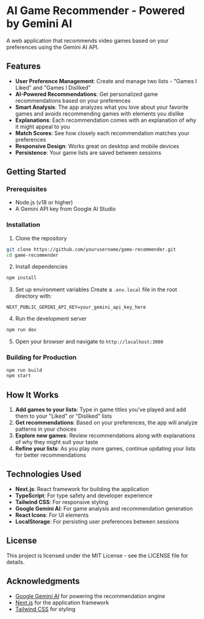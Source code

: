 # AI Game Recommender - Powered by Gemini AI

A web application that recommends video games based on your preferences using the Gemini AI API.

## Features

- **User Preference Management**: Create and manage two lists - "Games I Liked" and "Games I Disliked"
- **AI-Powered Recommendations**: Get personalized game recommendations based on your preferences
- **Smart Analysis**: The app analyzes what you love about your favorite games and avoids recommending games with elements you dislike
- **Explanations**: Each recommendation comes with an explanation of why it might appeal to you
- **Match Scores**: See how closely each recommendation matches your preferences
- **Responsive Design**: Works great on desktop and mobile devices
- **Persistence**: Your game lists are saved between sessions

## Getting Started

### Prerequisites

- Node.js (v18 or higher)
- A Gemini API key from Google AI Studio

### Installation

1. Clone the repository
```bash
git clone https://github.com/yourusername/game-recommender.git
cd game-recommender
```

2. Install dependencies
```bash
npm install
```

3. Set up environment variables
Create a `.env.local` file in the root directory with:
```
NEXT_PUBLIC_GEMINI_API_KEY=your_gemini_api_key_here
```

4. Run the development server
```bash
npm run dev
```

5. Open your browser and navigate to `http://localhost:3000`

### Building for Production

```bash
npm run build
npm start
```

## How It Works

1. **Add games to your lists**: Type in game titles you've played and add them to your "Liked" or "Disliked" lists
2. **Get recommendations**: Based on your preferences, the app will analyze patterns in your choices
3. **Explore new games**: Review recommendations along with explanations of why they might suit your taste
4. **Refine your lists**: As you play more games, continue updating your lists for better recommendations

## Technologies Used

- **Next.js**: React framework for building the application
- **TypeScript**: For type safety and developer experience
- **Tailwind CSS**: For responsive styling
- **Google Gemini AI**: For game analysis and recommendation generation
- **React Icons**: For UI elements
- **LocalStorage**: For persisting user preferences between sessions

## License

This project is licensed under the MIT License - see the LICENSE file for details.

## Acknowledgments

- [Google Gemini AI](https://ai.google.dev/gemini-api) for powering the recommendation engine
- [Next.js](https://nextjs.org/) for the application framework
- [Tailwind CSS](https://tailwindcss.com/) for styling
